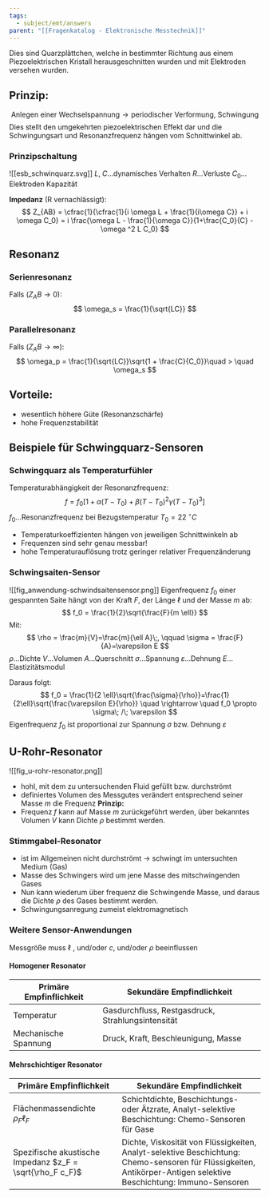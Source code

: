 ```yaml
---
tags:
  - subject/emt/answers
parent: "[[Fragenkatalog - Elektronische Messtechnik]]"
---
```

Dies sind Quarzplättchen, welche in bestimmter Richtung aus einem Piezoelektrischen Kristall herausgeschnitten wurden und mit Elektroden versehen wurden.
## Prinzip:
$$
	\text{Anlegen einer Wechselspannung} \to \text{periodischer Verformung, Schwingung}
$$
Dies stellt den umgekehrten piezoelektrischen Effekt dar und die Schwingungsart und Resonanzfrequenz hängen vom Schnittwinkel ab.
### Prinzipschaltung
![[esb_schwinquarz.svg]]
$L,\;C\dots\text{dynamisches Verhalten}$
$R\dots\text{Verluste}$
$C_0\dots\text{Elektroden Kapazität}$

**Impedanz** (R vernachlässigt):
$$
	Z_{AB} = \cfrac{1}{\cfrac{1}{i \omega L + \frac{1}{i\omega C}} + i \omega C_0} =
	i \frac{\omega L - \frac{1}{\omega C}}{1+\frac{C_0}{C} - \omega ^2 L C_0}
$$
## Resonanz

### Serienresonanz
Falls $(Z_AB \to 0)$:
$$
	\omega_s = \frac{1}{\sqrt{LC}}
$$
### Parallelresonanz
Falls $(Z_AB \to \infty)$:
$$
	\omega_p = \frac{1}{\sqrt{LC}}\sqrt{1 + \frac{C}{C_0}}\quad > \quad \omega_s
$$
## Vorteile:
- wesentlich höhere Güte (Resonanzschärfe)
- hohe Frequenzstabilität
## Beispiele für Schwingquarz-Sensoren
### Schwingquarz als Temperaturfühler
Temperaturabhängigkeit der Resonanzfrequenz:
$$
	f = f_0 [1 + \alpha (T - T_0) + \beta (T - T_0)^2 \gamma (T - T_0)^3]
$$
$f_0 \dots \text{Resonanzfrequenz bei Bezugstemperatur } T_0 = 22\;^{\circ} C$
- Temperaturkoeffizienten hängen von jeweiligen Schnittwinkeln ab
- Frequenzen sind sehr genau messbar!
- hohe Temperaturauflösung trotz geringer relativer Frequenzänderung
### Schwingsaiten-Sensor
![[fig_anwendung-schwindsaitensensor.png]]
Eigenfrequenz $f_0$ einer gespannten Saite hängt von der Kraft $F$, der Länge $\ell$ und der Masse $m$ ab:
$$
	f_0 = \frac{1}{2}\sqrt{\frac{F}{m \ell}}
$$
Mit:
$$
	\rho = \frac{m}{V}=\frac{m}{\ell A}\;, \qquad \sigma = \frac{F}{A}=\varepsilon E
$$
$\rho \dots \text{Dichte}$
$V \dots \text{Volumen}$
$A \dots \text{Querschnitt}$
$\sigma \dots \text{Spannung}$
$\varepsilon \dots \text{Dehnung}$
$E \dots \text{Elastizitätsmodul}$

Daraus folgt:
$$
	f_0 = \frac{1}{2 \ell}\sqrt{\frac{\sigma}{\rho}}=\frac{1}{2\ell}\sqrt{\frac{\varepsilon E}{\rho}}
	\quad \rightarrow \quad
	f_0 \propto \sigma\; /\; \varepsilon
$$
 Eigenfrequenz $f_0$ ist proportional zur Spannung $\sigma$ bzw. Dehnung $\varepsilon$
 

## U-Rohr-Resonator
![[fig_u-rohr-resonator.png]]
- hohl, mit dem zu untersuchenden Fluid gefüllt bzw. durchströmt
- definiertes Volumen des Messgutes verändert entsprechend seiner Masse $m$ die Frequenz
**Prinzip:**
- Frequenz $f$ kann auf Masse $m$ zurückgeführt werden, über bekanntes Volumen $V$ kann Dichte $\rho$ bestimmt werden.
### Stimmgabel-Resonator
- ist im Allgemeinen nicht durchströmt $\to$ schwingt im untersuchten Medium (Gas)
- Masse des Schwingers wird um jene Masse des mitschwingenden Gases
- Nun kann wiederum über frequenz die Schwingende Masse, und daraus die Dichte $\rho$ des Gases bestimmt werden.
- Schwingungsanregung zumeist elektromagnetisch
### Weitere Sensor-Anwendungen
Messgröße muss $\ell$ , und/oder $c$, und/oder $\rho$ beeinflussen
#### Homogener Resonator
| Primäre Empfinflichkeit | Sekundäre Empfindlichkeit                         |
| ----------------------- | ------------------------------------------------- |
| Temperatur              | Gasdurchfluss, Restgasdruck, Strahlungsintensität |
| Mechanische Spannung    | Druck, Kraft, Beschleunigung, Masse               |
#### Mehrschichtiger Resonator

| Primäre Empfinflichkeit                                   | Sekundäre Empfindlichkeit                                                                                                                                         |
| --------------------------------------------------------- | ----------------------------------------------------------------------------------------------------------------------------------------------------------------- |
| Flächenmassendichte $\rho_F \ell_F$                       | Schichtdichte, Beschichtungs- oder Ätzrate, Analyt-selektive Beschichtung: Chemo-Sensoren für Gase                                                                |
| Spezifische akustische Impedanz $z_F = \sqrt{\rho_F c_F}$ | Dichte, Viskosität von Flüssigkeiten, Analyt-selektive Beschichtung: Chemo-sensoren für Flüssigkeiten, Antikörper-Antigen selektive Beschichtung: Immuno-Sensoren |